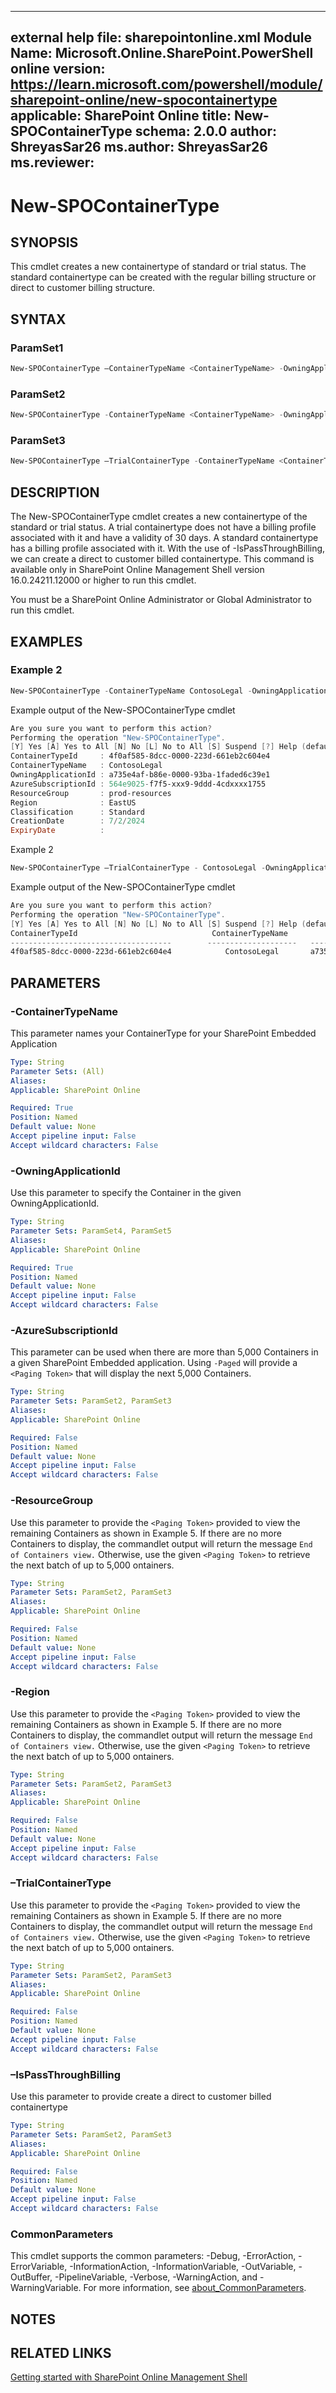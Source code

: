 
---
external help file: sharepointonline.xml
Module Name: Microsoft.Online.SharePoint.PowerShell
online version: https://learn.microsoft.com/powershell/module/sharepoint-online/new-spocontainertype
applicable: SharePoint Online
title: New-SPOContainerType
schema: 2.0.0
author: ShreyasSar26
ms.author: ShreyasSar26
ms.reviewer:
---

# New-SPOContainerType

## SYNOPSIS

This cmdlet creates a new containertype of standard or trial status. The standard containertype can be created with the regular billing structure or direct to customer billing structure.

## SYNTAX

### ParamSet1

```powershell
New-SPOContainerType –ContainerTypeName <ContainerTypeName> -OwningApplicationId <OwningApplicationId> -AzureSubscriptionId <AzureSubscriptionId> -ResourceGroup <ResourceGroup> -Region <Region>
```

### ParamSet2

```powershell
New-SPOContainerType -ContainerTypeName <ContainerTypeName> -OwningApplicationId <OwningApplicationId> -IsPassThroughBilling
```

### ParamSet3
```powershell
New-SPOContainerType –TrialContainerType -ContainerTypeName <ContainerTypeName> -OwningApplicationId <OwningApplicationId>
```

## DESCRIPTION

The New-SPOContainerType cmdlet creates a new containertype of the standard or trial status. A trial containertype does not have a billing profile associated with it and have a validity of 30 days. A standard containertype has a billing profile associated with it. With the use of -IsPassThroughBilling, we can create a direct to customer billed containertype.
This command is available only in SharePoint Online Management Shell version 16.0.24211.12000 or higher to run this cmdlet.

You must be a SharePoint Online Administrator or Global Administrator to run this cmdlet.


## EXAMPLES

### Example 2

```powershell
New-SPOContainerType -ContainerTypeName ContosoLegal -OwningApplicationId a735e4af-b86e-0000-93ba-1faded6c39e1 -AzureSubscriptionId 564e9025-f7f5-xxx9-9ddd-4cdxxxx1755 -ResourceGroup prod-resources -Region EastUS
```
Example output of the New-SPOContainerType cmdlet
```powershell
Are you sure you want to perform this action?
Performing the operation "New-SPOContainerType".
[Y] Yes [A] Yes to All [N] No [L] No to All [S] Suspend [?] Help (default is "Y"): Y
ContainerTypeId     : 4f0af585-8dcc-0000-223d-661eb2c604e4
ContainerTypeName   : ContosoLegal
OwningApplicationId : a735e4af-b86e-0000-93ba-1faded6c39e1
AzureSubscriptionId : 564e9025-f7f5-xxx9-9ddd-4cdxxxx1755
ResourceGroup       : prod-resources
Region              : EastUS
Classification      : Standard
CreationDate        : 7/2/2024
ExpiryDate          : 
```

Example 2  
```powershell
New-SPOContainerType –TrialContainerType - ContosoLegal -OwningApplicationId a735e4af-b86e-0000-93ba-1faded6c39e1
```

Example output of the New-SPOContainerType cmdlet

```powershell
Are you sure you want to perform this action?
Performing the operation "New-SPOContainerType".
[Y] Yes [A] Yes to All [N] No [L] No to All [S] Suspend [?] Help (default is "Y"): Y
ContainerTypeId                              ContainerTypeName          OwningApplicationId               Classification
------------------------------------        --------------------   -------------------------------        -----------------
4f0af585-8dcc-0000-223d-661eb2c604e4            ContosoLegal       a735e4af-b86e-0000-93ba-1faded6c39e1         Trial
```



## PARAMETERS

### -ContainerTypeName <!-- TODO -->

This parameter names your ContainerType for your SharePoint Embedded Application

```yaml
Type: String
Parameter Sets: (All)
Aliases:
Applicable: SharePoint Online

Required: True
Position: Named
Default value: None
Accept pipeline input: False
Accept wildcard characters: False
```

### -OwningApplicationId <!-- TODO -->

Use this parameter to specify the Container in the given OwningApplicationId.

```yaml
Type: String
Parameter Sets: ParamSet4, ParamSet5
Aliases:
Applicable: SharePoint Online

Required: True
Position: Named
Default value: None
Accept pipeline input: False
Accept wildcard characters: False
```

### -AzureSubscriptionId <!-- TODO -->

This parameter can be used when there are more than 5,000 Containers in a given SharePoint Embedded application. Using `-Paged` will provide a `<Paging Token>` that will display the next 5,000 Containers.

```yaml
Type: String
Parameter Sets: ParamSet2, ParamSet3
Aliases:
Applicable: SharePoint Online

Required: False
Position: Named
Default value: None
Accept pipeline input: False
Accept wildcard characters: False
```


### -ResourceGroup <!-- TODO -->

Use this parameter to provide the `<Paging Token>` provided to view the remaining Containers as shown in Example 5. If there are no more Containers to display, the commandlet output will return the message `End of Containers view.` Otherwise, use the given `<Paging Token>` to retrieve the next batch of up to 5,000 ontainers.

```yaml
Type: String
Parameter Sets: ParamSet2, ParamSet3
Aliases:
Applicable: SharePoint Online

Required: False
Position: Named
Default value: None
Accept pipeline input: False
Accept wildcard characters: False
```

### -Region <!-- TODO -->

Use this parameter to provide the `<Paging Token>` provided to view the remaining Containers as shown in Example 5. If there are no more Containers to display, the commandlet output will return the message `End of Containers view.` Otherwise, use the given `<Paging Token>` to retrieve the next batch of up to 5,000 ontainers.

```yaml
Type: String
Parameter Sets: ParamSet2, ParamSet3
Aliases:
Applicable: SharePoint Online

Required: False
Position: Named
Default value: None
Accept pipeline input: False
Accept wildcard characters: False
```

###  –TrialContainerType <!-- TODO -->
Use this parameter to provide the `<Paging Token>` provided to view the remaining Containers as shown in Example 5. If there are no more Containers to display, the commandlet output will return the message `End of Containers view.` Otherwise, use the given `<Paging Token>` to retrieve the next batch of up to 5,000 ontainers.

```yaml
Type: String
Parameter Sets: ParamSet2, ParamSet3
Aliases:
Applicable: SharePoint Online

Required: False
Position: Named
Default value: None
Accept pipeline input: False
Accept wildcard characters: False
```

###  –IsPassThroughBilling <!-- TODO -->
Use this parameter to provide create a direct to customer billed containertype
```yaml
Type: String
Parameter Sets: ParamSet2, ParamSet3
Aliases:
Applicable: SharePoint Online

Required: False
Position: Named
Default value: None
Accept pipeline input: False
Accept wildcard characters: False
```


### CommonParameters 

This cmdlet supports the common parameters: -Debug, -ErrorAction, -ErrorVariable, -InformationAction, -InformationVariable, -OutVariable, -OutBuffer, -PipelineVariable, -Verbose, -WarningAction, and -WarningVariable. For more information, see [about_CommonParameters](https://go.microsoft.com/fwlink/?LinkID=113216).

## NOTES

## RELATED LINKS

[Getting started with SharePoint Online Management Shell](/powershell/sharepoint/sharepoint-online/connect-sharepoint-online?view=sharepoint-ps)
